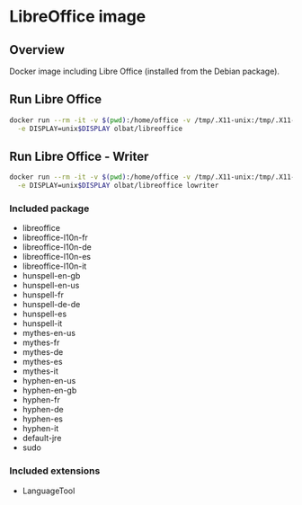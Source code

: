 # LibreOffice image

## Overview
Docker image including Libre Office (installed from the Debian package).

## Run Libre Office
```bash
docker run --rm -it -v $(pwd):/home/office -v /tmp/.X11-unix:/tmp/.X11-unix \
  -e DISPLAY=unix$DISPLAY olbat/libreoffice
```

## Run Libre Office - Writer
```bash
docker run --rm -it -v $(pwd):/home/office -v /tmp/.X11-unix:/tmp/.X11-unix \
  -e DISPLAY=unix$DISPLAY olbat/libreoffice lowriter
```

### Included package
* libreoffice
* libreoffice-l10n-fr
* libreoffice-l10n-de
* libreoffice-l10n-es
* libreoffice-l10n-it
* hunspell-en-gb
* hunspell-en-us
* hunspell-fr
* hunspell-de-de
* hunspell-es
* hunspell-it
* mythes-en-us
* mythes-fr
* mythes-de
* mythes-es
* mythes-it
* hyphen-en-us
* hyphen-en-gb
* hyphen-fr
* hyphen-de
* hyphen-es
* hyphen-it
* default-jre
* sudo

### Included extensions
* LanguageTool

